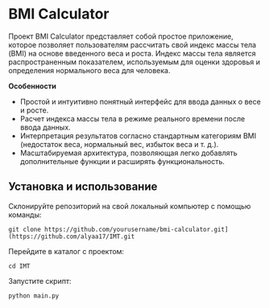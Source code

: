# BMI Calculator

Проект BMI Calculator представляет собой простое приложение, которое позволяет пользователям рассчитать свой индекс массы тела (BMI) на основе введенного веса и роста. Индекс массы тела является распространенным показателем, используемым для оценки здоровья и определения нормального веса для человека.

__Особенности__

* Простой и интуитивно понятный интерфейс для ввода данных о весе и росте.
* Расчет индекса массы тела в режиме реального времени после ввода данных.
* Интерпретация результатов согласно стандартным категориям BMI (недостаток веса, нормальный вес, избыток веса и т. д.).
* Масштабируемая архитектура, позволяющая легко добавлять дополнительные функции и расширять функциональность.
  
## Установка и использование

Склонируйте репозиторий на свой локальный компьютер с помощью команды:

```git clone https://github.com/yourusername/bmi-calculator.git](https://github.com/alyaa17/IMT.git```

Перейдите в каталог с проектом:

```cd IMT```

Запустите скрипт:

```python main.py```
